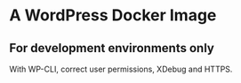 # A WordPress Docker Image

## For development environments only

With WP-CLI, correct user permissions, XDebug and HTTPS.
